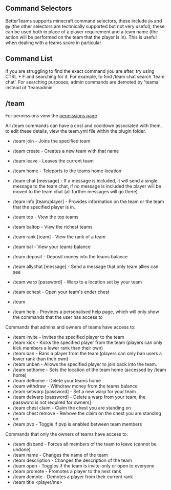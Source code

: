 ## Command Selectors
BetterTeams supports minecraft command selectors, these include `@a` and `@p` (the other selectors are technically supported but not very useful), these can be used both in place of a player requirement and a team name (the action will be performed on the team that the player is in). This is useful when dealing with a teams score in particular

## Command List
If you are struggling to find the exact command you are after, try using CTRL + F and searching for it. For example, to find /team chat search 'team chat'. For searching purposes, admin commands are demoted by 'teama' instead of 'teamadmin'


## /team
For permissions view the [permissions page](https://github.com/booksaw/BetterTeams/wiki/Permissions)

All /team commands can have a cost and cooldown associated with them, to edit these details, view the team.yml file within the plugin folder. 

* /team join <team> - Joins the specified team
* /team create <team> - Creates a new team with that name
* /team leave - Leaves the current team
* /team home - Teleports to the teams home location
* /team chat [message] - If a message is included, it will send a single message to the team chat, if no message is included the player will be moved to the team chat (all further messages will go there)
* /team info [team/player] - Provides information on the team or the team that the specified player is in.
* /team top - View the top teams
* /team baltop - View the richest teams
* /team rank [team] - View the rank of a team
* /team bal - View your teams balance
* /team deposit <amount> - Deposit money into the teams balance
* /team allychat [message] - Send a message that only team allies can see
* /team warp <name> [password] - Warp to a location set by your team
* /team echest - Open your team's ender chest

* /team 
* /team help - Provides a personalised help page, which will only show the commands that the user has access to

Commands that admins and owners of teams have access to:
* /team invite <player> - Invites the specified player to the team
* /team kick <player> - Kicks the specified player from the team (players can only kick members a lower rank than their own)
* /team ban <player> - Bans a player from the team (players can only ban users a lower rank than their own)
* /team unban <player> - Allows the specified player to join back into the team.
* /team sethome - Sets the location of the team home (accessed by /team home)
* /team delhome - Delete your teams home
* /team withdraw <amount> - Withdraw money from the teams balance
* /team setwarp <name> [password] - Set a new warp for your team
* /team delwarp <warp> [password] - Delete a warp from your team, the password is not required for owners]
* /team chest claim - Claim the chest you are standing on
* /team chest remove - Remove the claim on the chest you are standing on
* /team pvp - Toggle if pvp is enabled between team members

Commands that only the owners of teams have access to:
* /team disband - Forces all members of the team to leave (cannot be undone)
* /team name <name> - Changes the name of the team
* /team description <description> - Changes the description of the team
* /team open - Toggles if the team is invite-only or open to everyone
* /team promote <player> - Promotes a player to the next rank
* /team demote <player> - Demotes a player from their current rank
* /team title <player/me> <title> - Change that players title within the team
* /team color <color> - Change the color of the team name
* /team ally <team> - Request / accept an alliance with another team
* /team neutral <team> - Remove an alliance with another team
* /team setowner <player> - Set a member of the team to be the new team owner (only avaliable if "singleOwner" is enabled) 
* /team chest removeall - Remove all claimed chests from this team
* /team rankup - Advance to the next level
* /team tag - Change the teams tag

## /teama 
For permissions view the [permissions page](https://github.com/booksaw/BetterTeams/wiki/Permissions)

Admin commands can have the prefix [teamadmin] or [teama] both work exactly the same
* /teama help - Displays a help page of all admin commands
* /teama reload - Reloads all configuration files
* /teama chatspy - Spy on messages sent to team chats
* /teama title < player > <title> - Sets that players title
* /teama home <team> - Teleport to a teams home
* /teama version - View better teams plugin version
* /teama name <team> <name> - change the name of a team
* /teama description <team> <description> - Change the description of a team
* /teama invite <team> <player> - Send an invite for a team to that player
* /teama join <team> <player> - force a player to join a team
* /teama leave <player> - Force a player to leave their team
* /teama create <team> - Create a new team without any members (other admin commands will be required to add a player to the team)
* /teama promote <player> - Promote a player within their team
* /teama demote <player> - Demote a player within their team
* /teama setowner <player> - Set that player to be owner of their team (only avaliable if "singleOwner" is enabled) 
* /teama warp <team> <warp> - Warp to a location set by a team, leave the warp blank for a list of that teams warps
* /teama setwarp <team> <warp> [password] - Set a new warp for that team with the specified password (leave blank for no password) 
* /teama delwarp <team> <warp> - Delete a warp from the specified team
* /teama purge - Reset all team scores back to 0
* /teama score <set/add/remove> <player/team> <score> - Edit a team/players score through commands
* /teama money <set/add/remove> <player/team> <balance> - Edit a team/players balance through commands
* /teama disband <team> - Disbands the specified team
* /teama setrank <team> <rank> - Sets the rank of the specified team
* /teama tag <team> <tag> - Change the tag for the specified team
* /teama color <team> <color> - Changes that teams color code to the specified version
* /teama chest claim <team> - Claims the chest you are standing on for that team
* /teama chest remove - Removes the claim from the chest you are standing on 
* /teama chest removeall <team> - Removes all chest claims from that team
* /teama chest disableclaims - Disables chest claims until they are re-enabled or the server restarts
* /teama chest enableclaims - Enables chest claims
* /teama echest <team> - view the specified team's ender chest
* /teama teleport <team> [x] [y] [z] [pitch] [yaw] - Teleport the team to the specified location
* /teama holo create - Creates a hologram at your location (requires [DecentHolograms](https://www.spigotmc.org/resources/96927/) or [HolographicDisplays](https://dev.bukkit.org/projects/holographic-displays))
* /teama holo remove - Deletes the closest hologram to you (requires [DecentHolograms](https://www.spigotmc.org/resources/96927/) or [HolographicDisplays](https://dev.bukkit.org/projects/holographic-displays))